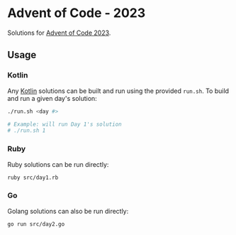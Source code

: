 # Advent of Code - 2023

Solutions for [Advent of Code 2023](https://adventofcode.com/2023).

## Usage

### Kotlin

Any [Kotlin](https://kotlinlang.org/) solutions can be built and run using the
provided `run.sh`. To build and run a given day's solution:

```sh
./run.sh <day #>

# Example: will run Day 1's solution
# ./run.sh 1
```

### Ruby

Ruby solutions can be run directly:

```sh
ruby src/day1.rb
```

### Go

Golang solutions can also be run directly:

```sh
go run src/day2.go
```
